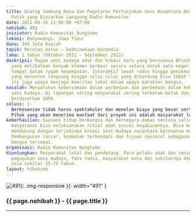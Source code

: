 ```yaml
---
title: Dialog Sambung Rasa dan Pagelaran Pertunjukan Seni Nusantara Bernuansa Merah
  Putih yang Disiarkan Langsung Radio Komunitas
date: 2011-09-16 11:08:00 +07:00
nohibah: 491
inisiator: Radio Komunitas Bungtomo
lokasi: Banyuwangi, Jawa Timur
dana: 345 Juta Rupiah
topik: Meretas batas – kebhinekaan bermedia
lama: 1 tahun (Oktober 2011 – September 2012)
deskripsi: Ragam seni budaya adat dan kreasi baru yang bernuansa Bhineka Tunggal Ika
  yang melibatkan banyak elemen berbaur secara setara untuk satu negeri. Tampil berpindah
  tempat dalam ragam kesempatan. Interaktif lewat radio hingga penikmatnya tak sekedar
  yang menonton langsung hingga nilai-nilai yang dikandung bisa lebih tersebar. Hal
  ini juga upaya menjaga kearifan lokal dalam upaya karakter bangsa.
masalah: Menyatukan kebersamaan dalam perbedaan dan perbedaan dalam kebersamaan melalui
  seni budaya. Di lapangan sering masyarakat sering terkotak-kotak dan ego fanatisme
  berdasarkan SARA.
solusi: |-
  Berkesenian tidak harus spektakuler dan menelan biaya yang besar serta dihadiri pejabat. Dengan kebersamaan dan kepolosan masyaakat serta menggabungkan ragam etnik untuk menjadi budaya kreasi nusantara beYang penting kearifan lokal terangkat dan terjaga kerukunan masyarakat secara gotong royong.
  Pihak yang akan menerima manfaat dari proyek ini adalah masyarakat lokal dan pendatang, serta para pelaku adat dan seniman pengrajin paguyuban seni budaya, fans radio, masyarakat kota dan sekitarnya dengan segementasi usia sekitar 15-75 tahun.
keberhasilan: Suasana hidup berbangsa dan bernegara damai sentosa saling menghormati.
  masyarakat bisa melaksanakan ritual adat sesuai keyakinannya. Bisa berbaur dan saling
  mendukung dengan terjadinya kreasi seni budaya nusantara bernuansa merah putih.
  Pembangunan lancar, keamanan terkendali dan tujuan nasional sebagaimana amanah pendiri
  bangsa tercapai.
organisasi: Radio Komunitas Bungtomo
diuntungkan: Masyarakat lokal dan pendatang. Para pelaku adat dan seniman pengrajin
  paguyuban seni budaya, fans radio, masyarakat kota dan sekitarnya dengan segementasi
  usia sekitar 15-75 tahun.
layout: hibahcmb
---
```


![491](/static/img/hibahcmb/491.png){: .img-responsive }{: width="491" }

### {{ page.nohibah }} - {{ page.title }}

---
